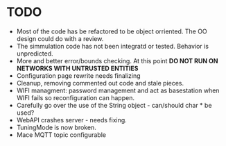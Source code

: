 # TODO

* Most of the code has be refactored to be object orriented. The OO design could do with a review.
* The simmulation code has not been integratd or tested. Behavior is unpredicted.
* More and better error/bounds checking. At this point **DO NOT RUN ON NETWORKS WITH UNTRUSTED ENTITIES**
* Configuration page rewrite needs finalizing
* Cleanup, removing commented out code and stale pieces.
* WIFI managment: password management and act as basestation when WIFI fails so reconfiguration can happen.
* Carefully go over the use of the String object - can/should char * be used?
* WebAPI crashes server - needs fixing.
* TuningMode is now broken.
* Mace MQTT topic configurable 


